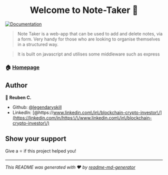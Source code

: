 <h1 align="center">Welcome to Note-Taker 👋</h1>
<p>
  <a href="https://github.com/legendaryskill/Note-Taker" target="_blank">
    <img alt="Documentation" src="https://img.shields.io/badge/documentation-yes-brightgreen.svg" />
  </a>
</p>

>Note Taker is a web-app that can be used to add and delete notes, via a form. Very handy for those who are looking to organise themselves in a structured way.

>It is built on javascript and utilises some middleware such as express

### 🏠 [Homepage](https://legendaryskill.github.io/Note-Taker/)

## Author

👤 **Reuben C.**

* Github: [@legendaryskill](https://github.com/legendaryskill)
* LinkedIn: [@https:\/\/www.linkedin.com\/in\/blockchain-crypto-investor\/](https://linkedin.com/in/https:\/\/www.linkedin.com\/in\/blockchain-crypto-investor\/)

## Show your support

Give a ⭐️ if this project helped you!

***
_This README was generated with ❤️ by [readme-md-generator](https://github.com/kefranabg/readme-md-generator)_